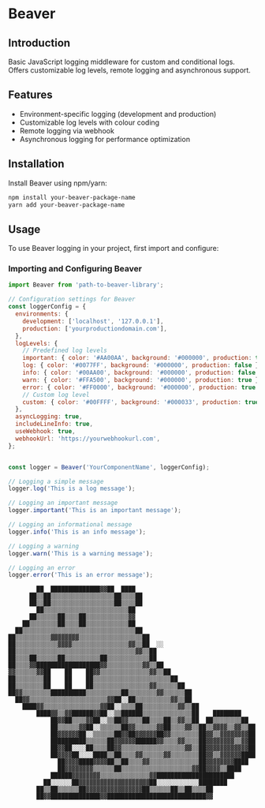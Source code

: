 # Beaver

## Introduction
Basic JavaScript logging middleware for custom and conditional logs. Offers customizable log levels, remote logging and asynchronous support.

## Features
- Environment-specific logging (development and production)
- Customizable log levels with colour coding
- Remote logging via webhook
- Asynchronous logging for performance optimization

## Installation
Install Beaver using npm/yarn:
```bash
npm install your-beaver-package-name
yarn add your-beaver-package-name
```

## Usage

To use Beaver logging in your project, first import and configure:

### Importing and Configuring Beaver
```javascript
import Beaver from 'path-to-beaver-library';

// Configuration settings for Beaver
const loggerConfig = {
  environments: {
    development: ['localhost', '127.0.0.1'],
    production: ['yourproductiondomain.com'],
  },
  logLevels: {
    // Predefined log levels
    important: { color: '#AA00AA', background: '#000000', production: true },
    log: { color: '#0077FF', background: '#000000', production: false },
    info: { color: '#00AA00', background: '#000000', production: false },
    warn: { color: '#FFA500', background: '#000000', production: true },
    error: { color: '#FF0000', background: '#000000', production: true },
    // Custom log level
    custom: { color: '#00FFFF', background: '#000033', production: true },
  },
  asyncLogging: true,
  includeLineInfo: true,
  useWebhook: true,
  webhookUrl: 'https://yourwebhookurl.com',
};


const logger = Beaver('YourComponentName', loggerConfig);

// Logging a simple message
logger.log('This is a log message');

// Logging an important message
logger.important('This is an important message');

// Logging an informational message
logger.info('This is an info message');

// Logging a warning
logger.warn('This is a warning message');

// Logging an error
logger.error('This is an error message');

```

                                                                            
            ██  ██████████████▓▓██  ████                                    
          ██▒▒██▒▒▒▒▒▒▒▒▒▒▒▒▒▒▒▒▒▒██▒▒▒▒██                                  
          ██▒▒██▒▒▒▒▒▒▒▒▒▒▒▒▒▒▒▒▒▒██▒▒▒▒██                                  
            ██▒▒▒▒▒▒▒▒▒▒▒▒▒▒▒▒▒▒▒▒▒▒▒▒██                                    
          ██▒▒▒▒▒▒██▒▒▒▒██▒▒▒▒▒▒▒▒▒▒▒▒▓▓                                    
        ██▒▒▒▒▒▒▒▒██▒▒▒▒██▒▒▒▒▒▒▒▒▒▒▒▒██                                    
      ██▒▒▒▒▒▒▒▒▒▒▒▒▒▒▒▒▒▒▒▒▒▒▒▒▒▒▒▒▒▒▒▒██                                  
    ██▒▒▒▒▒▒▒▒▒▒▓▓▓▓▓▓▓▓▒▒▒▒▒▒▒▒▒▒▒▒▒▒▒▒▒▒██                                
    ██▒▒▒▒▒▒▒▒▒▒▒▒▓▓▓▓▒▒▒▒▒▒▒▒▒▒▒▒▒▒▒▒▓▓▒▒██  ░░                            
    ██▒▒▒▒▒▒▒▒▒▒▒▒▒▒▒▒▒▒▒▒▒▒▒▒▒▒▒▒▒▒▒▒▒▒▓▓▒▒██                              
    ██▒▒▒▒██▒▒▒▒▒▒██▒▒▒▒▒▒▒▒▒▒██▒▒▒▒▒▒▒▒▒▒▒▒██                              
    ██▒▒▒▒▓▓██████████████████▓▓▒▒▒▒▒▒▒▒▒▒▓▓▒▒██                            
    ▓▓▒▒▒▒▒▒▓▓██    ██    ██▓▓▒▒▒▒▒▒▒▒▒▒▒▒▒▒▓▓▒▒██                          
    ██▒▒▒▒▒▒▒▒██    ██    ██▒▒▒▒▒▒▒▒▒▒▒▒▒▒▒▒▒▒▒▒▒▒██                        
    ██▒▒▒▒▒▒▒▒██    ██    ██▒▒▒▒▒▒▒▒▒▒▒▒▒▒▒▒▓▓▒▒▒▒▒▒██                      
    ██▓▓▒▒▒▒▒▒▒▒██████████▒▒▒▒▒▒▒▒▒▒██▒▒▒▒▒▒▒▒▓▓▒▒▒▒▒▒██                    
      ██▓▓▒▒▒▒▒▒▒▒▒▒▒▒▒▒▒▒▒▒▒▒▒▒▓▓██░░██▒▒▒▒▒▒▒▒▒▒▓▓▒▒██                    
        ████▓▓▒▒▒▒▒▒▒▒▒▒▒▒▒▒▒▒▓▓██░░▒▒▒▒██▒▒▒▒▒▒▒▒▒▒▓▓▒▒██                  
            ████▓▓▒▒▓▓██████▓▓██░░▒▒██████▒▒▒▒▒▒▒▒▒▒▒▒▒▒██    ████████      
                ██▓▓██▒▒▒▒▓▓██░░▒▒██▓▓▒▒▒▒██▒▒▒▒██▒▒▓▓▒▒██  ██▒▒▒▒▒▒▒▒██    
                ██▒▒▒▒▒▒▓▓██░░▒▒▒▒▒▒██▓▓▒▒▒▒▒▒▓▓██▒▒▒▒▓▓▒▒██▒▒▓▓▓▓▒▒▓▓▒▒██  
                ██▓▓▓▓▓▓██░░▒▒▒▒▒▒██▓▓██▓▓▓▓▓▓██▓▓▒▒▒▒▒▒▒▒██▓▓▒▒▓▓▓▓▓▓▓▓██  
                ██████████▒▒▒▒▒▒██▓▓▓▓▓▓██████▓▓▒▒▒▒▓▓▒▒▒▒██▓▓▓▓▓▓▓▓▒▒▓▓██  
                ██▓▓██░░░░██▒▒▒▒██▓▓▒▒▒▒▒▒▒▒▒▒▒▒▒▒▒▒▒▒▓▓▒▒██▓▓▓▓▓▓▓▓▓▓▓▓██  
                ██▓▓▓▓██░░░░████▒▒██▒▒▒▒▓▓▒▒▒▒▒▒▓▓▒▒▒▒▒▒▒▒██▓▓▒▒▓▓▓▓▓▓████  
                  ██▓▓▓▓████▓▓▓▓██▒▒██▒▒▒▒▓▓▒▒▒▒▒▒▒▒▒▒▒▒▒▒██▓▓▓▓▓▓▓▓████    
                  ██▓▓▓▓▓▓▓▓▒▒▒▒▒▒██▒▒▒▒▒▒▒▒▒▒▒▒▒▒▒▒▒▒▒▒▓▓██▓▓▓▓▒▒████      
                ██████▓▓▓▓▓▓▓▓▒▒▒▒▒▒▒▒▒▒▒▒▒▒▓▓██████████████████████        
              ██░░░░░░██▓▓▓▓▓▓▓▓▓▓▓▓▓▓▓▓▓▓▓▓██░░░░░░░░░░░░████████          
            ██▒▒██▒▒▒▒▒▒██▓▓▓▓▓▓▓▓▓▓▓▓▓▓▓▓██▒▒▒▒▒▒██▒▒██▒▒▒▒██              
            ██▓▓██████████████▓▓████████████████████████████▓▓              

